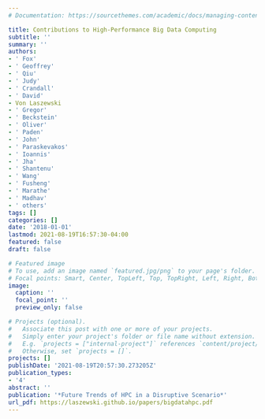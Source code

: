 ```yaml
---
# Documentation: https://sourcethemes.com/academic/docs/managing-content/

title: Contributions to High-Performance Big Data Computing
subtitle: ''
summary: ''
authors:
- ' Fox'
- ' Geoffrey'
- ' Qiu'
- ' Judy'
- ' Crandall'
- ' David'
- Von Laszewski
- ' Gregor'
- ' Beckstein'
- ' Oliver'
- ' Paden'
- ' John'
- ' Paraskevakos'
- ' Ioannis'
- ' Jha'
- ' Shantenu'
- ' Wang'
- ' Fusheng'
- ' Marathe'
- ' Madhav'
- ' others'
tags: []
categories: []
date: '2018-01-01'
lastmod: 2021-08-19T16:57:30-04:00
featured: false
draft: false

# Featured image
# To use, add an image named `featured.jpg/png` to your page's folder.
# Focal points: Smart, Center, TopLeft, Top, TopRight, Left, Right, BottomLeft, Bottom, BottomRight.
image:
  caption: ''
  focal_point: ''
  preview_only: false

# Projects (optional).
#   Associate this post with one or more of your projects.
#   Simply enter your project's folder or file name without extension.
#   E.g. `projects = ["internal-project"]` references `content/project/deep-learning/index.md`.
#   Otherwise, set `projects = []`.
projects: []
publishDate: '2021-08-19T20:57:30.273205Z'
publication_types:
- '4'
abstract: ''
publication: '*Future Trends of HPC in a Disruptive Scenario*'
url_pdf: https://laszewski.github.io/papers/bigdatahpc.pdf
---
```

